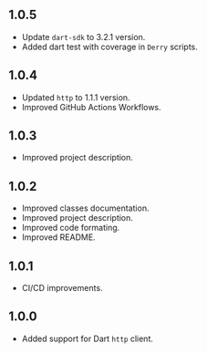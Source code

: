 ## 1.0.5

- Update `dart-sdk` to 3.2.1 version.
- Added dart test with coverage in `Derry` scripts.

## 1.0.4

- Updated `http` to 1.1.1 version.
- Improved GitHub Actions Workflows.

## 1.0.3

- Improved project description.

## 1.0.2

- Improved classes documentation.
- Improved project description.
- Improved code formating.
- Improved README.

## 1.0.1

- CI/CD improvements.

## 1.0.0

- Added support for Dart `http` client.
